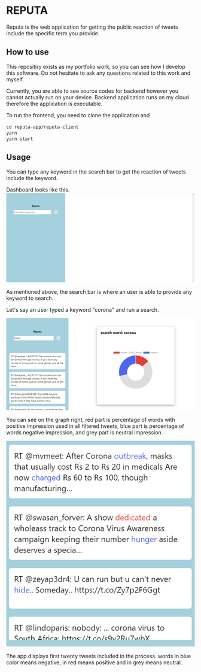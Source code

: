 # REPUTA
Reputa is the web application for getting the public reaction of tweets include the specific term you provide.

## How to use
This repositiry exists as my portfolio work, so you can see how I develop this software. Do not hesitate to ask any questions related to this work and myself.

Currently, you are able to see source codes for backend however you cannot actually run on your device. Backend application runs on my cloud therefore the application is executable. 

To run the frontend, you need to clone the application and

```
cd reputa-app/reputa-client
yarn
yarn start
```

## Usage
You can type any keyword in the search bar to get the reaction of tweets include the keyword. 

Dashboard looks like this.
![dashboard](./docs/reputa-1.PNG)

As mentioned above, the search bar is where an user is able to provide any keyword to search.

Let's say an user typed a keyword "corona" and run a search.

![search_result](./docs/reputa-2.PNG)

You can see on the graph right, red part is percentage of  words with positive impression used in all filtered tweets, blue part is percentage of words negative impression, and grey part is neutral impression.

![tweets](./docs/reputa-3.PNG)

The app displays first twenty tweets included in the process. words in blue color means negative, in red means positive and in grey means neutral.




